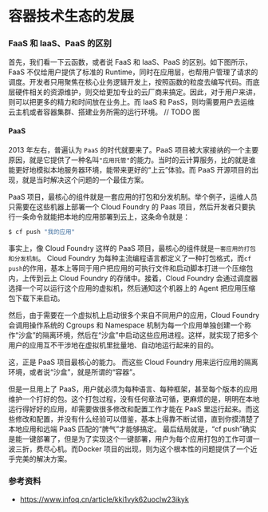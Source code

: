# 容器技术生态的发展

### FaaS 和 IaaS、PaaS 的区别
首先，我们看一下云函数，或者说 FaaS 和 IaaS、PaaS 的区别。如下图所示，FaaS 不仅给用户提供了标准的 Runtime，同时在应用层，也帮用户管理了请求的调度。开发者只用聚焦在核心业务逻辑开发上，按照函数的粒度去编写代码。而底层硬件相关的资源维护，则交给更加专业的云厂商来搞定。因此，对于用户来讲，则可以把更多的精力和时间放在业务上。而 IaaS 和 PasS，则均需要用户去运维云主机或者容器集群、搭建业务所需的运行环境。
// TODO 图

#### PaaS
2013 年左右，普遍认为 `PaaS` 的时代就要来了。PaaS 项目被大家接纳的一个主要原因，就是它提供了一种名叫`"应用托管"`的能力。当时的云计算服务，比的就是谁能更好地模拟本地服务器环境，能带来更好的“上云”体验。而 PaaS 开源项目的出现，就是当时解决这个问题的一个最佳方案。

PaaS 项目，最核心的组件就是一套应用的打包和分发机制。举个例子，运维人员只需要在这些机器上部署一个 Cloud Foundry 的 Paas 项目，然后开发者只要执行一条命令就能把本地的应用部署到云上，这条命令就是：
```js
$ cf push "我的应用"
```
事实上，像 Cloud Foundry 这样的 PaaS 项目，最核心的组件就是`一套应用的打包和分发机制`。 Cloud Foundry 为每种主流编程语言都定义了一种打包格式，而`cf push`的作用，基本上等同于用户把应用的可执行文件和启动脚本打进一个压缩包内，上传到云上 Cloud Foundry 的存储中。接着，Cloud Foundry 会通过调度器选择一个可以运行这个应用的虚拟机，然后通知这个机器上的 Agent 把应用压缩包下载下来启动。

然后，由于需要在一个虚拟机上启动很多个来自不同用户的应用，Cloud Foundry 会调用操作系统的 Cgroups 和 Namespace 机制为每一个应用单独创建一个称作“沙盒”的隔离环境，然后在“沙盒”中启动这些应用进程。这样，就实现了把多个用户的应用互不干涉地在虚拟机里批量地、自动地运行起来的目的。

这，正是 PaaS 项目最核心的能力。 而这些 Cloud Foundry 用来运行应用的隔离环境，或者说“沙盒”，就是所谓的“容器”。

但是一旦用上了 PaaS，用户就必须为每种语言、每种框架，甚至每个版本的应用维护一个打好的包。这个打包过程，没有任何章法可循，更麻烦的是，明明在本地运行得好好的应用，却需要做很多修改和配置工作才能在 PaaS 里运行起来。而这些修改和配置，并没有什么经验可以借鉴，基本上得靠不断试错，直到你摸清楚了本地应用和远端 PaaS 匹配的“脾气”才能够搞定。
最后结局就是，“cf push”确实是能一键部署了，但是为了实现这个一键部署，用户为每个应用打包的工作可谓一波三折，费尽心机。而Docker 项目的出现，则为这个根本性的问题提供了一个近乎完美的解决方案。

### 参考资料
+ https://www.infoq.cn/article/kki1vyk62uoclw23ikyk